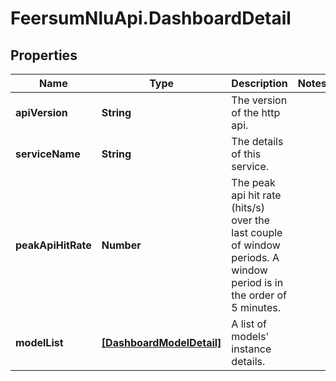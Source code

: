 # FeersumNluApi.DashboardDetail

## Properties
Name | Type | Description | Notes
------------ | ------------- | ------------- | -------------
**apiVersion** | **String** | The version of the http api. | 
**serviceName** | **String** | The details of this service. | 
**peakApiHitRate** | **Number** | The peak api hit rate (hits/s) over the last couple of window periods. A window period is in the order of 5 minutes. | 
**modelList** | [**[DashboardModelDetail]**](DashboardModelDetail.md) | A list of models&#39; instance details. | 


